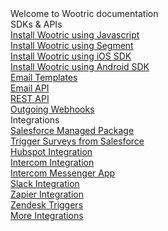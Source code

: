 <div class="wootric-doc-landing">
    <div class="wootric-doc-header">
        <div class="wootric-doc-header__main">
            Welcome to Wootric documentation
        </div>
    </div>
    <div class="wootric-doc-landing-content">
        <div class="wootric-doc-landing-content__col">
            <div class="wootric-doc-landing-content__col__header">SDKs & APIs</div>
            <div class="wootric-doc-landing-content__type-wrapper">
                <div class="wootric-doc-landing-content__type">
                    <a class="wootric-doc-landing-content__type--javascript" href="/javascript">
                        <div class="wootric-doc-landing-content__type__img
                                    wootric-doc-landing-content__type__img--javascript"></div>
                        <div class="wootric-doc-landing-content__type__title">Install Wootric using Javascript</div>
                    </a>
                </div>
                <div class="wootric-doc-landing-content__type">
                    <a class="wootric-doc-landing-content__type--segment" href="/segment">
                        <div class="wootric-doc-landing-content__type__img
                                    wootric-doc-landing-content__type__img--segment"></div>
                        <div class="wootric-doc-landing-content__type__title">Install Wootric using Segment</div>
                    </a>
                </div>
                <div class="wootric-doc-landing-content__type">
                    <a class="wootric-doc-landing-content__type--ios" href="/ios">
                        <div class="wootric-doc-landing-content__type__img
                                    wootric-doc-landing-content__type__img--ios"></div>
                        <div class="wootric-doc-landing-content__type__title">Install Wootric using iOS SDK</div>
                    </a>
                </div>
                <div class="wootric-doc-landing-content__type">
                    <a class="wootric-doc-landing-content__type--android" href="/android">
                        <div class="wootric-doc-landing-content__type__img
                                    wootric-doc-landing-content__type__img--android"></div>
                        <div class="wootric-doc-landing-content__type__title">Install Wootric using Android SDK</div>
                    </a>
                </div>
                <div class="wootric-doc-landing-content__type">
                    <a class="wootric-doc-landing-content__type--api" href="http://help.wootric.com/email-surveys">
                        <div class="wootric-doc-landing-content__type__img
                                    wootric-doc-landing-content__type__img--email"></div>
                        <div class="wootric-doc-landing-content__type__title">Email Templates</div>
                    </a>
                </div>
                <div class="wootric-doc-landing-content__type">
                    <a class="wootric-doc-landing-content__type--api" href="/api/#email-survey">
                        <div class="wootric-doc-landing-content__type__img
                                    wootric-doc-landing-content__type__img--api"></div>
                        <div class="wootric-doc-landing-content__type__title">Email API</div>
                    </a>
                </div>
                <div class="wootric-doc-landing-content__type">
                    <a class="wootric-doc-landing-content__type--api" href="/api">
                        <div class="wootric-doc-landing-content__type__img
                                    wootric-doc-landing-content__type__img--api"></div>
                        <div class="wootric-doc-landing-content__type__title">REST API</div>
                    </a>
                </div>
                <div class="wootric-doc-landing-content__type">
                    <a class="wootric-doc-landing-content__type--webhooks" href="/webhooks">
                        <div class="wootric-doc-landing-content__type__img
                                    wootric-doc-landing-content__type__img--webhooks"></div>
                        <div class="wootric-doc-landing-content__type__title">Outgoing Webhooks</div>
                    </a>
                </div>
            </div>
        </div>
        <div class="wootric-doc-landing-content__col">
            <div class="wootric-doc-landing-content__col__header">Integrations</div>
            <div class="wootric-doc-landing-content__type-wrapper wootric-doc-landing-content__type-wrapper--integrations">
                <div class="wootric-doc-landing-content__type">
                    <a class="wootric-doc-landing-content__type--salesforce"
                       href="http://help.wootric.com/integrations/salesforce/salesforce-integration-faq"
                       target="_blank"
                       title="Opens in another tab">
                        <div class="wootric-doc-landing-content__type__img
                                    wootric-doc-landing-content__type__img--salesforce"></div>
                        <div class="wootric-doc-landing-content__type__title">Salesforce Managed Package</div>
                    </a>
                </div>
                <div class="wootric-doc-landing-content__type">
                    <a class="wootric-doc-landing-content__type--salesforce"
                       href="http://help.wootric.com/integrations/salesforce/salesforce-integration-faq"
                       target="_blank"
                       title="Opens in another tab">
                        <div class="wootric-doc-landing-content__type__img
                                    wootric-doc-landing-content__type__img--salesforce"></div>
                        <div class="wootric-doc-landing-content__type__title">Trigger Surveys from Salesforce</div>
                    </a>
                </div>
                <div class="wootric-doc-landing-content__type">
                    <a class="wootric-doc-landing-content__type--hubspot"
                       href="http://help.wootric.com/integrations/hubspot-integration"
                       target="_blank"
                       title="Opens in another tab">
                        <div class="wootric-doc-landing-content__type__img
                                    wootric-doc-landing-content__type__img--hubspot"></div>
                        <div class="wootric-doc-landing-content__type__title">Hubspot Integration</div>
                    </a>
                </div>
                <div class="wootric-doc-landing-content__type">
                    <a class="wootric-doc-landing-content__type--intercom"
                       href="http://help.wootric.com/integrations/how-do-i-post-wootric-responses-to-intercom"
                       target="_blank"
                       title="Opens in another tab">
                        <div class="wootric-doc-landing-content__type__img
                                    wootric-doc-landing-content__type__img--intercom"></div>
                        <div class="wootric-doc-landing-content__type__title">Intercom Integration</div>
                    </a>
                </div>
                <div class="wootric-doc-landing-content__type">
                    <a class="wootric-doc-landing-content__type--intercom"
                       href="http://help.wootric.com/integrations/how-do-i-send-wootric-surveys-in-intercom-messenger"
                       target="_blank"
                       title="Opens in another tab">
                        <div class="wootric-doc-landing-content__type__img
                                    wootric-doc-landing-content__type__img--intercom"></div>
                        <div class="wootric-doc-landing-content__type__title">Intercom Messenger App</div>
                    </a>
                </div>
                <div class="wootric-doc-landing-content__type">
                    <a class="wootric-doc-landing-content__type--slack"
                       href="http://help.wootric.com/integrations/how-do-i-post-my-wootric-responses-to-slack"
                       target="_blank"
                       title="Opens in another tab">
                        <div class="wootric-doc-landing-content__type__img
                                    wootric-doc-landing-content__type__img--slack"></div>
                        <div class="wootric-doc-landing-content__type__title">Slack Integration</div>
                    </a>
                </div>
                <div class="wootric-doc-landing-content__type">
                    <a class="wootric-doc-landing-content__type--zapier"
                       href="http://help.wootric.com/integrations/wootric-integrations-with-zapier"
                       target="_blank"
                       title="Opens in another tab">
                        <div class="wootric-doc-landing-content__type__img
                                    wootric-doc-landing-content__type__img--zapier"></div>
                        <div class="wootric-doc-landing-content__type__title">Zapier Integration</div>
                    </a>
                </div>
                <div class="wootric-doc-landing-content__type">
                    <a class="wootric-doc-landing-content__type--zendesk"
                       href="http://help.wootric.com/integrations/zendesk/enable-wootric-zendesk-integration-to-trigger-surveys"
                       target="_blank"
                       title="Opens in another tab">
                        <div class="wootric-doc-landing-content__type__img
                                    wootric-doc-landing-content__type__img--zendesk"></div>
                        <div class="wootric-doc-landing-content__type__title">Zendesk Triggers</div>
                    </a>
                </div>
                <div class="wootric-doc-landing-content__type">
                    <a class="wootric-doc-landing-content__type--more"
                       href="https://www.wootric.com/integrations/"
                       target="_blank"
                       title="Opens in another tab">
                        <div class="wootric-doc-landing-content__type__img
                                    wootric-doc-landing-content__type__img--more"></div>
                        <div class="wootric-doc-landing-content__type__title">More Integrations</div>
                    </a>
                </div>
                <div class="wootric-doc-landing-content__type"></div>
            </div>
        </div>
    </div>
</div>
